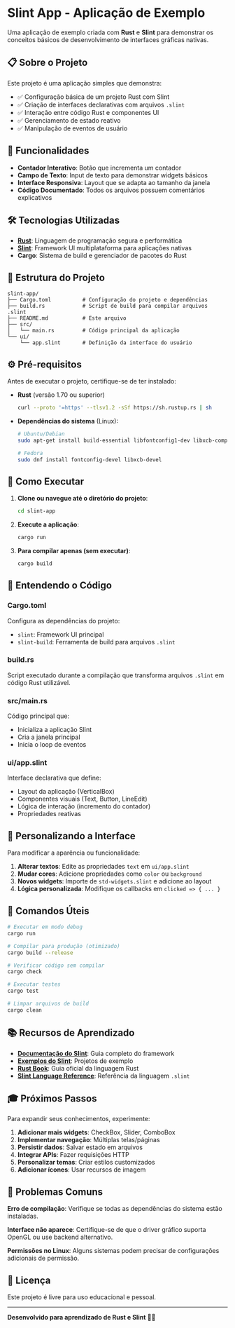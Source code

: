 # Slint App - Aplicação de Exemplo

Uma aplicação de exemplo criada com **Rust** e **Slint** para demonstrar os conceitos básicos de desenvolvimento de interfaces gráficas nativas.

## 📋 Sobre o Projeto

Este projeto é uma aplicação simples que demonstra:
- ✅ Configuração básica de um projeto Rust com Slint
- ✅ Criação de interfaces declarativas com arquivos `.slint`
- ✅ Interação entre código Rust e componentes UI
- ✅ Gerenciamento de estado reativo
- ✅ Manipulação de eventos de usuário

## 🎯 Funcionalidades

- **Contador Interativo**: Botão que incrementa um contador
- **Campo de Texto**: Input de texto para demonstrar widgets básicos
- **Interface Responsiva**: Layout que se adapta ao tamanho da janela
- **Código Documentado**: Todos os arquivos possuem comentários explicativos

## 🛠️ Tecnologias Utilizadas

- **[Rust](https://www.rust-lang.org/)**: Linguagem de programação segura e performática
- **[Slint](https://slint.dev/)**: Framework UI multiplataforma para aplicações nativas
- **Cargo**: Sistema de build e gerenciador de pacotes do Rust

## 📁 Estrutura do Projeto

```
slint-app/
├── Cargo.toml          # Configuração do projeto e dependências
├── build.rs            # Script de build para compilar arquivos .slint  
├── README.md           # Este arquivo
├── src/
│   └── main.rs         # Código principal da aplicação
└── ui/
    └── app.slint       # Definição da interface do usuário
```

## ⚙️ Pré-requisitos

Antes de executar o projeto, certifique-se de ter instalado:

- **Rust** (versão 1.70 ou superior)
  ```bash
  curl --proto '=https' --tlsv1.2 -sSf https://sh.rustup.rs | sh
  ```
- **Dependências do sistema** (Linux):
  ```bash
  # Ubuntu/Debian
  sudo apt-get install build-essential libfontconfig1-dev libxcb-composite0-dev
  
  # Fedora
  sudo dnf install fontconfig-devel libxcb-devel
  ```

## 🚀 Como Executar

1. **Clone ou navegue até o diretório do projeto**:
   ```bash
   cd slint-app
   ```

2. **Execute a aplicação**:
   ```bash
   cargo run
   ```

3. **Para compilar apenas (sem executar)**:
   ```bash
   cargo build
   ```

## 📖 Entendendo o Código

### Cargo.toml
Configura as dependências do projeto:
- `slint`: Framework UI principal
- `slint-build`: Ferramenta de build para arquivos `.slint`

### build.rs
Script executado durante a compilação que transforma arquivos `.slint` em código Rust utilizável.

### src/main.rs
Código principal que:
- Inicializa a aplicação Slint
- Cria a janela principal
- Inicia o loop de eventos

### ui/app.slint
Interface declarativa que define:
- Layout da aplicação (VerticalBox)
- Componentes visuais (Text, Button, LineEdit)
- Lógica de interação (incremento do contador)
- Propriedades reativas

## 🎨 Personalizando a Interface

Para modificar a aparência ou funcionalidade:

1. **Alterar textos**: Edite as propriedades `text` em `ui/app.slint`
2. **Mudar cores**: Adicione propriedades como `color` ou `background`
3. **Novos widgets**: Importe de `std-widgets.slint` e adicione ao layout
4. **Lógica personalizada**: Modifique os callbacks em `clicked => { ... }`

## 🔧 Comandos Úteis

```bash
# Executar em modo debug
cargo run

# Compilar para produção (otimizado)
cargo build --release

# Verificar código sem compilar  
cargo check

# Executar testes
cargo test

# Limpar arquivos de build
cargo clean
```

## 📚 Recursos de Aprendizado

- **[Documentação do Slint](https://slint.dev/docs/)**: Guia completo do framework
- **[Exemplos do Slint](https://github.com/slint-ui/slint/tree/master/examples)**: Projetos de exemplo
- **[Rust Book](https://doc.rust-lang.org/book/)**: Guia oficial da linguagem Rust
- **[Slint Language Reference](https://slint.dev/docs/slint/)**: Referência da linguagem `.slint`

## 🎓 Próximos Passos

Para expandir seus conhecimentos, experimente:

1. **Adicionar mais widgets**: CheckBox, Slider, ComboBox
2. **Implementar navegação**: Múltiplas telas/páginas
3. **Persistir dados**: Salvar estado em arquivos
4. **Integrar APIs**: Fazer requisições HTTP
5. **Personalizar temas**: Criar estilos customizados
6. **Adicionar ícones**: Usar recursos de imagem

## 🐛 Problemas Comuns

**Erro de compilação**: Verifique se todas as dependências do sistema estão instaladas.

**Interface não aparece**: Certifique-se de que o driver gráfico suporta OpenGL ou use backend alternativo.

**Permissões no Linux**: Alguns sistemas podem precisar de configurações adicionais de permissão.

## 📄 Licença

Este projeto é livre para uso educacional e pessoal.

---

**Desenvolvido para aprendizado de Rust e Slint** 🦀✨